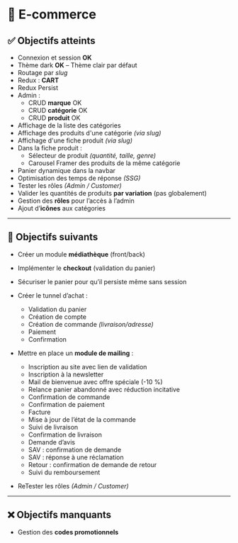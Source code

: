 # 🛒 E-commerce

## ✅ Objectifs atteints

- Connexion et session **OK**
- Thème dark **OK** – Thème clair par défaut
- Routage par *slug*
- Redux : **CART**
- Redux Persist
- Admin :
  - CRUD **marque** OK
  - CRUD **catégorie** OK
  - CRUD **produit** OK
- Affichage de la liste des catégories
- Affichage des produits d'une catégorie *(via slug)*
- Affichage d'une fiche produit *(via slug)*
- Dans la fiche produit :
  - Sélecteur de produit *(quantité, taille, genre)*
  - Carousel Framer des produits de la même catégorie
- Panier dynamique dans la navbar
- Optimisation des temps de réponse *(SSG)*
- Tester les rôles *(Admin / Customer)*
- Valider les quantités de produits **par variation** (pas globalement)
- Gestion des **rôles** pour l’accès à l’admin
- Ajout d’**icônes** aux catégories
  
---

## 🚧 Objectifs suivants

- Créer un module **médiathèque** (front/back)
- Implémenter le **checkout** (validation du panier)
- Sécuriser le panier pour qu’il persiste même sans session

- Créer le tunnel d’achat :
  - Validation du panier
  - Création de compte
  - Création de commande *(livraison/adresse)*
  - Paiement
  - Confirmation

- Mettre en place un **module de mailing** :
  - Inscription au site avec lien de validation
  - Inscription à la newsletter
  - Mail de bienvenue avec offre spéciale (-10 %)
  - Relance panier abandonné avec réduction incitative
  - Confirmation de commande
  - Confirmation de paiement
  - Facture
  - Mise à jour de l’état de la commande
  - Suivi de livraison
  - Confirmation de livraison
  - Demande d’avis
  - SAV : confirmation de demande
  - SAV : réponse à une réclamation
  - Retour : confirmation de demande de retour
  - Suivi du remboursement
- ReTester les rôles *(Admin / Customer)*

---

## ❌ Objectifs manquants

- Gestion des **codes promotionnels**
